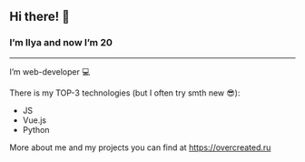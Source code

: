 ## Hi there! 👋

### I’m Ilya and now I’m 20

---

I’m web-developer 💻

There is my TOP-3 technologies (but I often try smth new 😎):

- JS
- Vue.js
- Python

More about me and my projects you can find at https://overcreated.ru
